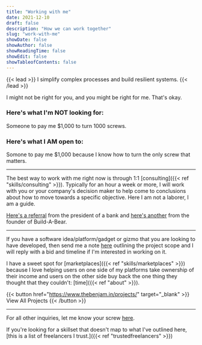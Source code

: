 ```yaml
---
title: "Working with me"
date: 2021-12-10
draft: false
description: "How we can work together"
slug: "work-with-me"
showDate: false
showAuthor: false
showReadingTime: false
showEdit: false
showTableofContents: false
---
```

{{< lead >}}
I simplify complex processes and build resilient systems. 
{{< /lead >}}

I might not be right for you, and you might be right for me. That's okay. 

### Here's what I'm **NOT** looking for:
Someone to pay me $1,000 to turn 1000 screws. 

### Here's what I **AM** open to:
Somone to pay me $1,000 because I know how to turn the only screw that matters. 

---

The best way to work with me right now is through 1:1 [consulting]({{< ref "skills/consulting" >}}). 
Typically for an hour a week or more, I will work with you or your company's decision maker to help come to conclusions about how to move towards a specific objective. Here I am not a laborer, I am a guide. 

[Here's a referral](/Saint%20Louis%20Bank%20Letter.pdf) from the president of a bank and [here's another](/Maxine%20Letter.pdf) from the founder of Build-A-Bear. 

---

If you have a software idea/platform/gadget or gizmo that you are looking to have developed, then send me a note [here](mailto:me@benjmaminbanderson.com) outlining the project scope and I will reply with a bid and timeline if I'm interested in working on it. 

I have a sweet spot for [marketplaces]({{< ref "skills/marketplaces" >}}) because I love helping users on one side of my platforms take ownership of their income and users on the other side buy back the one thing they thought that they couldn't: [time]({{< ref "about" >}}). 

{{< button href="https://www.thebenjam.in/projects/" target="_blank" >}}
View All Projects
{{< /button >}}

--- 

For all other inquiries, let me know your screw [here](mailto:me@benjaminbanderson.com). 

If you're looking for a skillset that doesn't map to what I've outlined here, [this is a list of freelancers I trust.]({{< ref "trustedfreelancers" >}}) 

